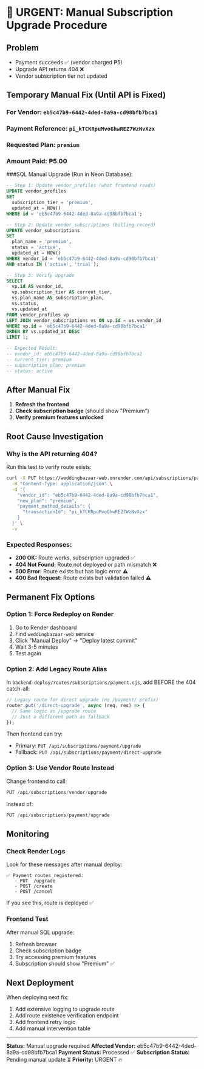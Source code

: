 # 🚨 URGENT: Manual Subscription Upgrade Procedure

## Problem
- Payment succeeds ✅ (vendor charged ₱5)
- Upgrade API returns 404 ❌
- Vendor subscription tier not updated

## Temporary Manual Fix (Until API is Fixed)

### For Vendor: `eb5c47b9-6442-4ded-8a9a-cd98bfb7bca1`
### Payment Reference: `pi_kTCKRpuMvoGhwREZ7WzNvXzx`
### Requested Plan: `premium`
### Amount Paid: ₱5.00

###SQL Manual Upgrade (Run in Neon Database):

```sql
-- Step 1: Update vendor_profiles (what frontend reads)
UPDATE vendor_profiles
SET 
  subscription_tier = 'premium',
  updated_at = NOW()
WHERE id = 'eb5c47b9-6442-4ded-8a9a-cd98bfb7bca1';

-- Step 2: Update vendor_subscriptions (billing record)
UPDATE vendor_subscriptions
SET 
  plan_name = 'premium',
  status = 'active',
  updated_at = NOW()
WHERE vendor_id = 'eb5c47b9-6442-4ded-8a9a-cd98bfb7bca1'
AND status IN ('active', 'trial');

-- Step 3: Verify upgrade
SELECT 
  vp.id AS vendor_id,
  vp.subscription_tier AS current_tier,
  vs.plan_name AS subscription_plan,
  vs.status,
  vs.updated_at
FROM vendor_profiles vp
LEFT JOIN vendor_subscriptions vs ON vp.id = vs.vendor_id
WHERE vp.id = 'eb5c47b9-6442-4ded-8a9a-cd98bfb7bca1'
ORDER BY vs.updated_at DESC
LIMIT 1;

-- Expected Result:
-- vendor_id: eb5c47b9-6442-4ded-8a9a-cd98bfb7bca1
-- current_tier: premium
-- subscription_plan: premium
-- status: active
```

## After Manual Fix

1. **Refresh the frontend**
2. **Check subscription badge** (should show "Premium")
3. **Verify premium features unlocked**

## Root Cause Investigation

### Why is the API returning 404?

Run this test to verify route exists:

```bash
curl -X PUT https://weddingbazaar-web.onrender.com/api/subscriptions/payment/upgrade \
  -H "Content-Type: application/json" \
  -d '{
    "vendor_id": "eb5c47b9-6442-4ded-8a9a-cd98bfb7bca1",
    "new_plan": "premium",
    "payment_method_details": {
      "transactionId": "pi_kTCKRpuMvoGhwREZ7WzNvXzx"
    }
  }' \
  -v
```

### Expected Responses:
- **200 OK:** Route works, subscription upgraded ✅
- **404 Not Found:** Route not deployed or path mismatch ❌
- **500 Error:** Route exists but has logic error ⚠️
- **400 Bad Request:** Route exists but validation failed ⚠️

## Permanent Fix Options

### Option 1: Force Redeploy on Render
1. Go to Render dashboard
2. Find `weddingbazaar-web` service
3. Click "Manual Deploy" → "Deploy latest commit"
4. Wait 3-5 minutes
5. Test again

### Option 2: Add Legacy Route Alias
In `backend-deploy/routes/subscriptions/payment.cjs`, add BEFORE the 404 catch-all:

```javascript
// Legacy route for direct upgrade (no /payment/ prefix)
router.put('/direct-upgrade', async (req, res) => {
  // Same logic as /upgrade route
  // Just a different path as fallback
});
```

Then frontend can try:
- Primary: `PUT /api/subscriptions/payment/upgrade`
- Fallback: `PUT /api/subscriptions/payment/direct-upgrade`

### Option 3: Use Vendor Route Instead
Change frontend to call:

```javascript
PUT /api/subscriptions/vendor/upgrade
```

Instead of:

```javascript
PUT /api/subscriptions/payment/upgrade
```

## Monitoring

### Check Render Logs
Look for these messages after manual deploy:

```
✅ Payment routes registered:
   - PUT  /upgrade
   - POST /create
   - POST /cancel
```

If you see this, route is deployed ✅

### Frontend Test
After manual SQL upgrade:
1. Refresh browser
2. Check subscription badge
3. Try accessing premium features
4. Subscription should show "Premium" ✅

## Next Deployment

When deploying next fix:
1. Add extensive logging to upgrade route
2. Add route existence verification endpoint
3. Add frontend retry logic
4. Add manual intervention table

---

**Status:** Manual upgrade required
**Affected Vendor:** eb5c47b9-6442-4ded-8a9a-cd98bfb7bca1
**Payment Status:** Processed ✅
**Subscription Status:** Pending manual update ⏳
**Priority:** URGENT 🔥
